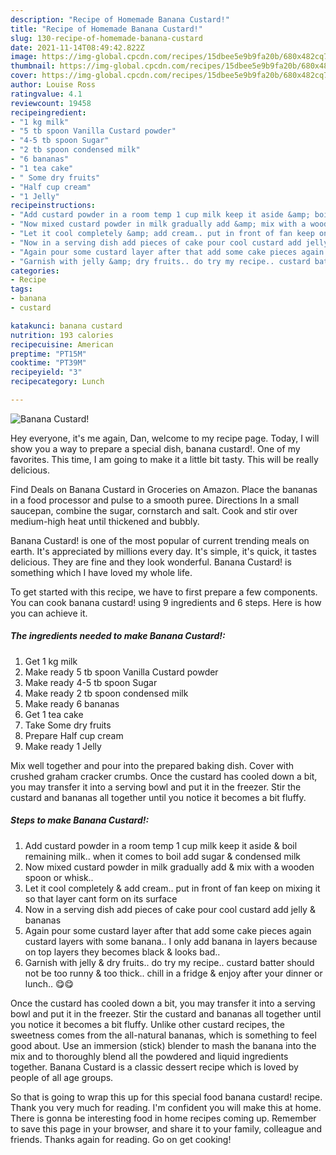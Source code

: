 ```yaml
---
description: "Recipe of Homemade Banana Custard!"
title: "Recipe of Homemade Banana Custard!"
slug: 130-recipe-of-homemade-banana-custard
date: 2021-11-14T08:49:42.822Z
image: https://img-global.cpcdn.com/recipes/15dbee5e9b9fa20b/680x482cq70/banana-custard-recipe-main-photo.jpg
thumbnail: https://img-global.cpcdn.com/recipes/15dbee5e9b9fa20b/680x482cq70/banana-custard-recipe-main-photo.jpg
cover: https://img-global.cpcdn.com/recipes/15dbee5e9b9fa20b/680x482cq70/banana-custard-recipe-main-photo.jpg
author: Louise Ross
ratingvalue: 4.1
reviewcount: 19458
recipeingredient:
- "1 kg milk"
- "5 tb spoon Vanilla Custard powder"
- "4-5 tb spoon Sugar"
- "2 tb spoon condensed milk"
- "6 bananas"
- "1 tea cake"
- " Some dry fruits"
- "Half cup cream"
- "1 Jelly"
recipeinstructions:
- "Add custard powder in a room temp 1 cup milk keep it aside &amp; boil remaining milk.. when it comes to boil add sugar &amp; condensed milk"
- "Now mixed custard powder in milk gradually add &amp; mix with a wooden spoon or whisk.."
- "Let it cool completely &amp; add cream.. put in front of fan keep on mixing it so that layer cant form on its surface"
- "Now in a serving dish add pieces of cake pour cool custard add jelly &amp; bananas"
- "Again pour some custard layer after that add some cake pieces again custard layers with some banana.. I only add banana in layers because on top layers they becomes black &amp; looks bad.."
- "Garnish with jelly &amp; dry fruits.. do try my recipe.. custard batter should not be too runny &amp; too thick.. chill in a fridge &amp; enjoy after your dinner or lunch.. 😋😋"
categories:
- Recipe
tags:
- banana
- custard

katakunci: banana custard 
nutrition: 193 calories
recipecuisine: American
preptime: "PT15M"
cooktime: "PT39M"
recipeyield: "3"
recipecategory: Lunch

---
```



![Banana Custard!](https://img-global.cpcdn.com/recipes/15dbee5e9b9fa20b/680x482cq70/banana-custard-recipe-main-photo.jpg)

Hey everyone, it's me again, Dan, welcome to my recipe page. Today, I will show you a way to prepare a special dish, banana custard!. One of my favorites. This time, I am going to make it a little bit tasty. This will be really delicious.

Find Deals on Banana Custard in Groceries on Amazon. Place the bananas in a food processor and pulse to a smooth puree. Directions In a small saucepan, combine the sugar, cornstarch and salt. Cook and stir over medium-high heat until thickened and bubbly.

Banana Custard! is one of the most popular of current trending meals on earth. It's appreciated by millions every day. It's simple, it's quick, it tastes delicious. They are fine and they look wonderful. Banana Custard! is something which I have loved my whole life.


To get started with this recipe, we have to first prepare a few components. You can cook banana custard! using 9 ingredients and 6 steps. Here is how you can achieve it.

<!--inarticleads1-->

##### The ingredients needed to make Banana Custard!:

1. Get 1 kg milk
1. Make ready 5 tb spoon Vanilla Custard powder
1. Make ready 4-5 tb spoon Sugar
1. Make ready 2 tb spoon condensed milk
1. Make ready 6 bananas
1. Get 1 tea cake
1. Take  Some dry fruits
1. Prepare Half cup cream
1. Make ready 1 Jelly


Mix well together and pour into the prepared baking dish. Cover with crushed graham cracker crumbs. Once the custard has cooled down a bit, you may transfer it into a serving bowl and put it in the freezer. Stir the custard and bananas all together until you notice it becomes a bit fluffy. 

<!--inarticleads2-->

##### Steps to make Banana Custard!:

1. Add custard powder in a room temp 1 cup milk keep it aside &amp; boil remaining milk.. when it comes to boil add sugar &amp; condensed milk
1. Now mixed custard powder in milk gradually add &amp; mix with a wooden spoon or whisk..
1. Let it cool completely &amp; add cream.. put in front of fan keep on mixing it so that layer cant form on its surface
1. Now in a serving dish add pieces of cake pour cool custard add jelly &amp; bananas
1. Again pour some custard layer after that add some cake pieces again custard layers with some banana.. I only add banana in layers because on top layers they becomes black &amp; looks bad..
1. Garnish with jelly &amp; dry fruits.. do try my recipe.. custard batter should not be too runny &amp; too thick.. chill in a fridge &amp; enjoy after your dinner or lunch.. 😋😋


Once the custard has cooled down a bit, you may transfer it into a serving bowl and put it in the freezer. Stir the custard and bananas all together until you notice it becomes a bit fluffy. Unlike other custard recipes, the sweetness comes from the all-natural bananas, which is something to feel good about. Use an immersion (stick) blender to mash the banana into the mix and to thoroughly blend all the powdered and liquid ingredients together. Banana Custard is a classic dessert recipe which is loved by people of all age groups. 

So that is going to wrap this up for this special food banana custard! recipe. Thank you very much for reading. I'm confident you will make this at home. There is gonna be interesting food in home recipes coming up. Remember to save this page in your browser, and share it to your family, colleague and friends. Thanks again for reading. Go on get cooking!
